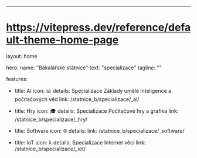 ---
# https://vitepress.dev/reference/default-theme-home-page
layout: home

hero:
  name: "Bakalářské státnice"
  text: "specializace"
  tagline: ""

features:
  - title: AI
    icon: 📊
    details: Specializace Základy umělé inteligence a počítačových věd
    link: /statnice_b/specializace/_ai/

  - title: Hry
    icon: 🎓
    details: Specializace Počítačové hry a grafika
    link: /statnice_b/specializace/_hry/

  - title: Software
    icon: 🌐
    details: 
    link: /statnice_b/specializace/_software/

  - title: IoT
    icon: λ
    details: Specializace Internet věcí
    link: /statnice_b/specializace/_iot/